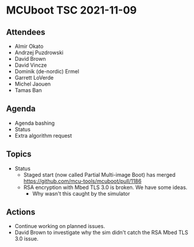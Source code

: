 # MCUboot TSC 2021-11-09

## Attendees

- Almir Okato
- Andrzej Puzdrowski
- David Brown
- David Vincze
- Dominik (de-nordic) Ermel
- Garrett LoVerde
- Michel Jaouen
- Tamas Ban

## Agenda

- Agenda bashing
- Status
- Extra algorithm request

## Topics

- Status
  - Staged start (now called Partial Multi-image Boot) has merged
    https://github.com/mcu-tools/mcuboot/pull/1186
  - RSA encryption with Mbed TLS 3.0 is broken.  We have some ideas.
    - Why wasn't this caught by the simulator

## Actions

- Continue working on planned issues.
- David Brown to investigate why the sim didn't catch the RSA Mbed TLS
  3.0 issue.
